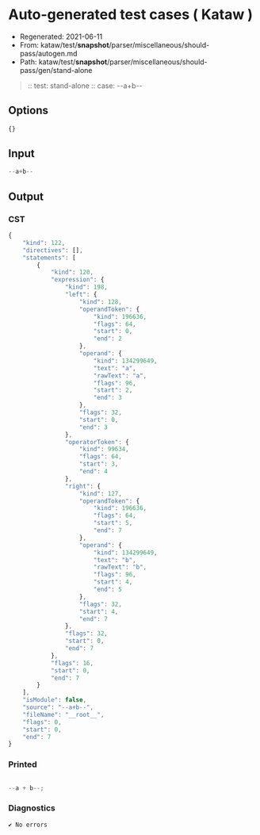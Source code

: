 # Auto-generated test cases ( Kataw )
- Regenerated: 2021-06-11
- From: kataw/test/__snapshot__/parser/miscellaneous/should-pass/autogen.md
- Path: kataw/test/__snapshot__/parser/miscellaneous/should-pass/gen/stand-alone
> :: test: stand-alone
> :: case: --a+b--
## Options

`````js
{}
`````
## Input

`````js
--a+b--
`````
## Output

### CST

```javascript
{
    "kind": 122,
    "directives": [],
    "statements": [
        {
            "kind": 120,
            "expression": {
                "kind": 198,
                "left": {
                    "kind": 128,
                    "operandToken": {
                        "kind": 196636,
                        "flags": 64,
                        "start": 0,
                        "end": 2
                    },
                    "operand": {
                        "kind": 134299649,
                        "text": "a",
                        "rawText": "a",
                        "flags": 96,
                        "start": 2,
                        "end": 3
                    },
                    "flags": 32,
                    "start": 0,
                    "end": 3
                },
                "operatorToken": {
                    "kind": 99634,
                    "flags": 64,
                    "start": 3,
                    "end": 4
                },
                "right": {
                    "kind": 127,
                    "operandToken": {
                        "kind": 196636,
                        "flags": 64,
                        "start": 5,
                        "end": 7
                    },
                    "operand": {
                        "kind": 134299649,
                        "text": "b",
                        "rawText": "b",
                        "flags": 96,
                        "start": 4,
                        "end": 5
                    },
                    "flags": 32,
                    "start": 4,
                    "end": 7
                },
                "flags": 32,
                "start": 0,
                "end": 7
            },
            "flags": 16,
            "start": 0,
            "end": 7
        }
    ],
    "isModule": false,
    "source": "--a+b--",
    "fileName": "__root__",
    "flags": 0,
    "start": 0,
    "end": 7
}
```

### Printed

```javascript

--a + b--;
```

### Diagnostics

```javascript
✔ No errors
```

